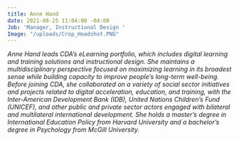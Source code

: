 ```yaml
---
title: Anne Hand
date: 2021-08-25 11:04:00 -04:00
Job: 'Manager, Instructional Design '
Image: "/uploads/Crop_Headshot.PNG"
---
```


*Anne Hand leads CDA’s eLearning portfolio, which includes digital learning and training solutions and instructional design. She maintains a multidisciplinary perspective focused on maximizing learning in its broadest sense while building capacity to improve people’s long-term well-being. Before joining CDA, she collaborated on a variety of social sector initiatives and projects related to digital acceleration, education, and training, with the Inter-American Development Bank (IDB), United Nations Children’s Fund (UNICEF), and other public and private sector actors engaged with bilateral and multilateral international development. She holds a master’s degree in International Education Policy from Harvard University and a bachelor’s degree in Psychology from McGill University.*